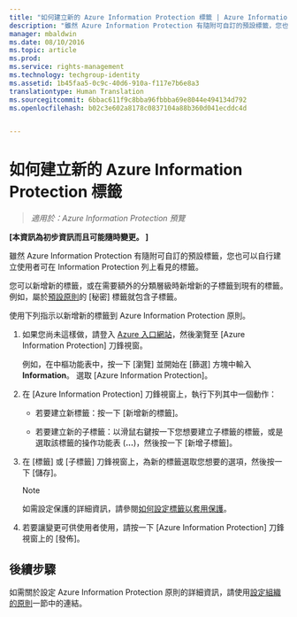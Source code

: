 ```yaml
---
title: "如何建立新的 Azure Information Protection 標籤 | Azure Information Protection"
description: "雖然 Azure Information Protection 有隨附可自訂的預設標籤，您也可以自行建立使用者可在 Information Protection 列上看見的標籤。"
manager: mbaldwin
ms.date: 08/10/2016
ms.topic: article
ms.prod: 
ms.service: rights-management
ms.technology: techgroup-identity
ms.assetid: 1b45faa5-0c9c-40d6-910a-f117e7b6e8a3
translationtype: Human Translation
ms.sourcegitcommit: 6bbac611f9c8bba96fbbba69e8044e494134d792
ms.openlocfilehash: b02c3e602a8178c0837104a88b360d041ecddc4d


---
```


# 如何建立新的 Azure Information Protection 標籤

>*適用於：Azure Information Protection 預覽*

**[本資訊為初步資訊而且可能隨時變更。 ]**

雖然 Azure Information Protection 有隨附可自訂的預設標籤，您也可以自行建立使用者可在 Information Protection 列上看見的標籤。

您可以新增新的標籤，或在需要額外的分類層級時新增新的子標籤到現有的標籤。 例如，屬於[預設原則](configure-policy-default.md)的 [秘密] 標籤就包含子標籤。

使用下列指示以新增新的標籤到 Azure Information Protection 原則。

1. 如果您尚未這樣做，請登入 [Azure 入口網站](https://portal.azure.com)，然後瀏覽至 [Azure Information Protection] 刀鋒視窗。 
    
    例如，在中樞功能表中，按一下 [瀏覽] 並開始在 [篩選] 方塊中輸入 **Information**。 選取 [Azure Information Protection]。

2. 在 [Azure Information Protection] 刀鋒視窗上，執行下列其中一個動作：

    - 若要建立新標籤：按一下 [新增新的標籤]。

    - 若要建立新的子標籤：以滑鼠右鍵按一下您想要建立子標籤的標籤，或是選取該標籤的操作功能表 (**...**)，然後按一下 [新增子標籤]。

3. 在 [標籤] 或 [子標籤] 刀鋒視窗上，為新的標籤選取您想要的選項，然後按一下 [儲存]。

    > [!NOTE]
    >如需設定保護的詳細資訊，請參閱[如何設定標籤以套用保護](configure-policy-protection.md)。

4. 若要讓變更可供使用者使用，請按一下 [Azure Information Protection] 刀鋒視窗上的 [發佈]。

## 後續步驟

如需關於設定 Azure Information Protection 原則的詳細資訊，請使用[設定組織的原則](configure-policy.md#configuring-your-organization-s-policy)一節中的連結。  





<!--HONumber=Sep16_HO1-->



